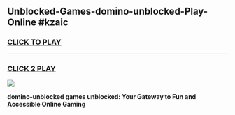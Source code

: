 
## Unblocked-Games-domino-unblocked-Play-Online #kzaic
<h3>
<a href="https://news.freeplayer.one?title=domino-unblocked&ref=3">CLICK TO PLAY</a></h3>
<hr>

<h3>
<a href="https://news.freeplayer.one?title=domino-unblocked&ref=3">CLICK 2 PLAY</a>
  
</h3>

<a href="https://news.freeplayer.one?title=domino-unblocked&ref=3"><img src="https://clearcache.store/games.png"></a>


**domino-unblocked games unblocked: Your Gateway to Fun and Accessible Online Gaming**
